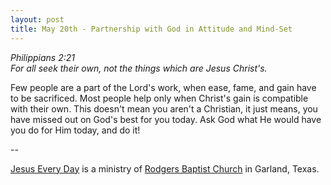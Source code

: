 ```yaml
---
layout: post
title: May 20th - Partnership with God in Attitude and Mind-Set
---
```


_Philippians 2:21  
For all seek their own, not the things which are Jesus Christ's._

Few people are a part of the Lord's work, when ease, fame, and gain
have to be sacrificed. Most people help only when Christ's gain is
compatible with their own. This doesn't mean you aren't a Christian,
it just means, you have missed out on God's best for you today. Ask
God what He would have you do for Him today, and do it!

 --

<a href=http://jesuseveryday.net>Jesus Every Day</a> is a ministry of <a href=http://rodgersbaptist.net>Rodgers Baptist Church</a> in Garland, Texas.
